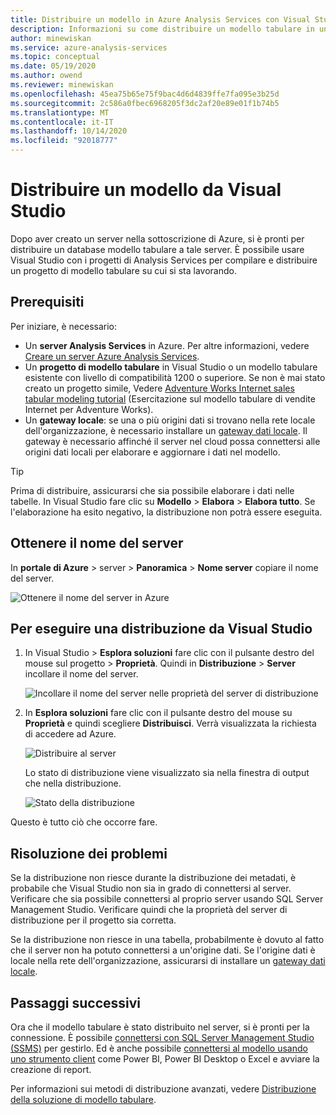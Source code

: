 ```yaml
---
title: Distribuire un modello in Azure Analysis Services con Visual Studio | Microsoft Docs
description: Informazioni su come distribuire un modello tabulare in un server di Azure Analysis Services con Visual Studio.
author: minewiskan
ms.service: azure-analysis-services
ms.topic: conceptual
ms.date: 05/19/2020
ms.author: owend
ms.reviewer: minewiskan
ms.openlocfilehash: 45ea75b65e75f9bac4d6d4839ffe7fa095e3b25d
ms.sourcegitcommit: 2c586a0fbec6968205f3dc2af20e89e01f1b74b5
ms.translationtype: MT
ms.contentlocale: it-IT
ms.lasthandoff: 10/14/2020
ms.locfileid: "92018777"
---
```

# <a name="deploy-a-model-from-visual-studio"></a>Distribuire un modello da Visual Studio

Dopo aver creato un server nella sottoscrizione di Azure, si è pronti per distribuire un database modello tabulare a tale server. È possibile usare Visual Studio con i progetti di Analysis Services per compilare e distribuire un progetto di modello tabulare su cui si sta lavorando. 

## <a name="prerequisites"></a>Prerequisiti

Per iniziare, è necessario:

* Un **server Analysis Services** in Azure. Per altre informazioni, vedere [Creare un server Azure Analysis Services](analysis-services-create-server.md).
* Un **progetto di modello tabulare** in Visual Studio o un modello tabulare esistente con livello di compatibilità 1200 o superiore. Se non è mai stato creato un progetto simile, Vedere [Adventure Works Internet sales tabular modeling tutorial](/analysis-services/tutorial-tabular-1400/as-adventure-works-tutorial) (Esercitazione sul modello tabulare di vendite Internet per Adventure Works).
* Un **gateway locale**: se una o più origini dati si trovano nella rete locale dell'organizzazione, è necessario installare un [gateway dati locale](analysis-services-gateway.md). Il gateway è necessario affinché il server nel cloud possa connettersi alle origini dati locali per elaborare e aggiornare i dati nel modello.

> [!TIP]
> Prima di distribuire, assicurarsi che sia possibile elaborare i dati nelle tabelle. In Visual Studio fare clic su **Modello** > **Elabora** > **Elabora tutto**. Se l'elaborazione ha esito negativo, la distribuzione non potrà essere eseguita.
> 
> 

## <a name="get-the-server-name"></a>Ottenere il nome del server

In **portale di Azure** > server > **Panoramica** > **Nome server** copiare il nome del server.
   
![Ottenere il nome del server in Azure](./media/analysis-services-deploy/aas-deploy-get-server-name.png)

## <a name="to-deploy-from-visual-studio"></a>Per eseguire una distribuzione da Visual Studio

1. In Visual Studio > **Esplora soluzioni** fare clic con il pulsante destro del mouse sul progetto > **Proprietà**. Quindi in **Distribuzione** > **Server** incollare il nome del server.   
   
    ![Incollare il nome del server nelle proprietà del server di distribuzione](./media/analysis-services-deploy/aas-deploy-deployment-server-property.png)
2. In **Esplora soluzioni** fare clic con il pulsante destro del mouse su **Proprietà** e quindi scegliere **Distribuisci**. Verrà visualizzata la richiesta di accedere ad Azure.
   
    ![Distribuire al server](./media/analysis-services-deploy/aas-deploy-deploy.png)
   
    Lo stato di distribuzione viene visualizzato sia nella finestra di output che nella distribuzione.
   
    ![Stato della distribuzione](./media/analysis-services-deploy/aas-deploy-status.png)

Questo è tutto ciò che occorre fare.


## <a name="troubleshooting"></a>Risoluzione dei problemi

Se la distribuzione non riesce durante la distribuzione dei metadati, è probabile che Visual Studio non sia in grado di connettersi al server. Verificare che sia possibile connettersi al proprio server usando SQL Server Management Studio. Verificare quindi che la proprietà del server di distribuzione per il progetto sia corretta.

Se la distribuzione non riesce in una tabella, probabilmente è dovuto al fatto che il server non ha potuto connettersi a un'origine dati. Se l'origine dati è locale nella rete dell'organizzazione, assicurarsi di installare un [gateway dati locale](analysis-services-gateway.md).

## <a name="next-steps"></a>Passaggi successivi

Ora che il modello tabulare è stato distribuito nel server, si è pronti per la connessione. È possibile [connettersi con SQL Server Management Studio (SSMS)](analysis-services-manage.md) per gestirlo. Ed è anche possibile [connettersi al modello usando uno strumento client](analysis-services-connect.md) come Power BI, Power BI Desktop o Excel e avviare la creazione di report.   

Per informazioni sui metodi di distribuzione avanzati, vedere [Distribuzione della soluzione di modello tabulare](/analysis-services/deployment/tabular-model-solution-deployment?view=azure-analysis-services-current).